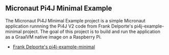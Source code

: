 ## Micronaut Pi4J Minimal Example

The Micronaut Pi4J Minimal Example project is a simple Micronaut application runnning the Pi4J V2 code from Frank Delporte's pi4j-example-minimal project.  The goal of this project is to build and run the application as a GraalVM native image on a Raspberry Pi.

- [Frank Delporte's pi4j-example-minimal](https://github.com/Pi4J/pi4j-example-minimal)